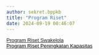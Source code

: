 ```yaml
---
author: sekret.bppkb
title: "Program Riset"
date: 2024-09-19 00:46:07
---
```


<p style="margin: 0cm;"><span style="font-size: 10pt; font-family: arial, helvetica, sans-serif;"><a href="/master-program-riset/riset-swakelola"><span style="vertical-align: inherit;"><span style="vertical-align: inherit;"><span style="vertical-align: inherit;"><span style="vertical-align: inherit;"><span style="vertical-align: inherit;"><span style="vertical-align: inherit;"><span style="vertical-align: inherit;"><span style="vertical-align: inherit;">Program Riset Swakelola</span></span></span></span></span></span></span></span></a></span></p>

<p style="margin: 0cm;"><span style="font-size: 10pt; font-family: arial, helvetica, sans-serif;"></span></p>

<p style="margin: 0cm;"><span style="font-size: 10pt; font-family: arial, helvetica, sans-serif;"><a href="/master-program-riset/riset-peningkatan-kapasitas"><span style="color: black;"><span style="vertical-align: inherit;"><span style="vertical-align: inherit;"><span style="vertical-align: inherit;"><span style="vertical-align: inherit;"><span style="vertical-align: inherit;"><span style="vertical-align: inherit;"><span style="vertical-align: inherit;"><span style="vertical-align: inherit;">Program Riset Peningkatan Kapasitas</span></span></span></span></span></span></span></span></span></a></span></p>

<p style="margin: 0cm;"></p>

<p style="margin: 0cm;"><span style="font-size: 10pt; font-family: arial, helvetica, sans-serif;"></span></p>
